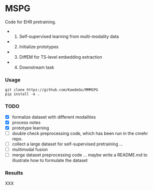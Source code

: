 # MSPG

Code for EHR pretraining.

- 1. Self-supervised learning from multi-modality data
- 2. Initialize prototypes
- 3. DiffEM for TS-level embedding extraction
- 4. Downstream task


### Usage 
```
git clone https://github.com/KaedeGo/MMMSPG
pip install -e .
```

### TODO

- [x] formalize dataset with different modalities
- [x] process notes
- [x] prototype learning
- [ ] double check preprocessing code, which has been run in the cmehr repo.
- [ ] collect a large dataset for self-supervised pretraining ...
- [ ] multimodal fusion
- [ ] merge dataset preprocessing code ... maybe write a README.md to illustrate how to formulate the dataset 

### Results
XXX